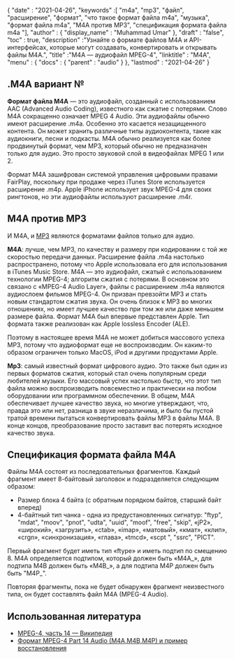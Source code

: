 {
  "date" : "2021-04-26",
  "keywords" :[ "m4a", "mp3", "файл", "расширение", "формат", "что такое формат файла m4a", "музыка", "формат файла m4a", "M4A против MP3", "спецификация формата файла m4a "],
  "author" : {
    "display_name" : "Muhammad Umar"
},
  "draft" : "false",
  "toc" : true,
  "description" :"Узнайте о формате файлов M4A и API-интерфейсах, которые могут создавать, конвертировать и открывать файлы M4A.",
  "title" :"M4A — аудиофайл MPEG-4",
  "linktitle" : "M4A",
  "menu" : {
    "docs" : {
      "parent" : "audio"
}
},
  "lastmod" : "2021-04-26"
}

## .M4A вариант №

**Формат файла M4A** — это аудиофайл, созданный с использованием AAC (Advanced Audio Coding), известного как сжатие с потерями. Слово M4A сокращенно означает MPEG 4 Audio. Эти аудиофайлы обычно имеют расширение .m4a. Особенно это касается незащищенного контента. Он может хранить различные типы аудиоконтента, такие как аудиокниги, песни и подкасты. M4A обычно реализуется как более продвинутый формат, чем MP3, который обычно не предназначен только для аудио. Это просто звуковой слой в видеофайлах MPEG 1 или 2.

Формат M4A зашифрован системой управления цифровыми правами FairPlay, поскольку при продаже через iTunes Store используется расширение .m4p. Apple iPhone использует звук MPEG-4 для своих рингтонов, но эти аудиофайлы используют расширение .m4r.


## M4A против MP3

И M4A, и [MP3](/audio/mp3/) являются форматами файлов только для аудио.

**M4A**: лучше, чем MP3, по качеству и размеру при кодировании с той же скоростью передачи данных. Расширение файла .m4a настолько распространено, потому что Apple использовала его для использования в iTunes Music Store. M4A — это аудиофайл, сжатый с использованием технологии MPEG-4; алгоритм сжатия с потерями. В основном это связано с «MPEG-4 Audio Layer», файлы с расширением .m4a являются аудиослоем фильмов MPEG-4. Он призван превзойти MP3 и стать новым стандартом сжатия звука. Он очень близок к MP3 во многих отношениях, но имеет лучшее качество при том же или даже меньшем размере файла. Формат M4A был впервые представлен Apple. Тип формата также реализован как Apple lossless Encoder (ALE).

Поэтому в настоящее время M4A не может добиться массового успеха MP3, потому что аудиоформат еще не воспроизводим. Он каким-то образом ограничен только MacOS, iPod и другими продуктами Apple.

**Mp3**: самый известный формат цифрового аудио. Это также был один из первых форматов сжатия, который стал очень популярным среди любителей музыки. Его массовый успех настолько быстр, что этот тип файла можно воспроизводить повсеместно и практически на любом оборудовании или программном обеспечении. В общем, M4A обеспечивает лучшее качество звука, но многие утверждают, что, правда это или нет, разница в звуке неразличима, и было бы пустой тратой времени пытаться конвертировать файлы MP3 в файлы M4A. В конце концов, преобразование просто заставит вас потерять исходное качество звука.

## Спецификация формата файла M4A

Файлы M4A состоят из последовательных фрагментов. Каждый фрагмент имеет 8-байтовый заголовок и подразделяется следующим образом:
- Размер блока 4 байта (с обратным порядком байтов, старший байт вперед)
- 4-байтный тип чанка - одна из предустановленных сигнатур: "ftyp", "mdat", "moov", "pnot", "udta", "uuid", "moof", "free", "skip", «jP2», «широкий», «загрузить», «ctab», «imap», «матовый», «кмат», «клип», «crgn», «синхронизация», «глава», «tmcd», «scpt ", "ssrc", "PICT".

Первый фрагмент будет иметь тип «ftype» и иметь подтип по смещению 8. M4A определяется подтипом, который должен быть «M4A_», для подтипа M4B должен быть «M4B_», а для подтипа M4P должен быть быть "M4P_".

Повторяя фрагменты, пока не будет обнаружен фрагмент неизвестного типа, он будет составлять файл M4A (MPEG-4 Audio).

## Использованная литература ##

* [MPEG-4, часть 14 — Википедия](https://en.wikipedia.org/wiki/MPEG-4_Part_14)
* [Формат MPEG-4 Part 14 Audio (M4A,M4B,M4P) и пример восстановления](https://www.file-recovery.com/m4a-signature-format.htm)

